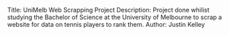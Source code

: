 Title: UniMelb Web Scrapping Project
Description: Project done whilist studying the Bachelor of Science at the University of Melbourne to scrap a website for data on tennis players to rank them.
Author: Justin Kelley
